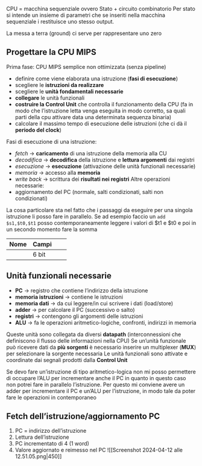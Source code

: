 CPU = macchina sequenziale ovvero Stato + circuito combinatorio
Per stato si intende un insieme di parametri che se inseriti nella macchina sequenziale i restituisce uno stesso output.

La messa a terra (ground) ci serve per rappresentare uno zero

## Progettare la CPU MIPS
Prima fase: CPU MIPS semplice non ottimizzata (senza pipeline)
- definire come viene elaborata una istruzione (**fasi di esecuzione**)
- scegliere le **istruzioni da realizzare**
- scegliere le **unità fondamentali necessarie**
- **collegare** le unità funzionali
- **costruire la Control Unit** che controlla il funzionamento della CPU (fa in modo che l’istruzione letta venga eseguita in modo corretto, sa quali parti della cpu attivare data una determinata sequenza binaria)
- calcolare il massimo tempo di esecuzione delle istruzioni (che ci dà il **periodo del clock**)

Fasi di esecuzione di una istruzione:
- *fetch* → **caricamento** di una istruzione della memoria alla CU
- *decodifica* → **decodifica** della istruzione e **lettura argomenti** dai registri
- *esecuzione* → **esecuzione** (attivazione delle unità funzionali necessarie)
- *memoria* → accesso alla **memoria**
- *write back* → scrittura dei **risultati nei registri**
Altre operazioni necessarie:
- aggiornamento del PC (normale, salti condizionati, salti non condizionati)

La cosa particolare sta nel fatto che i passaggi da eseguire per una singola istruzione li posso fare in parallelo. Se ad esempio faccio un `add $s1,$t0,$t1` posso contemporaneamente leggere i valori di $t1 e $t0 e poi in un secondo momento fare la somma


| Nome | Campi |     |     |
| ---- | ----- | --- | --- |
|      | 6 bit |     |     |

## Unità funzionali necessarie
- **PC** → registro che contiene l’indirizzo della istruzione
- **memoria istruzioni** → contiene le istruzioni
- **memoria dati** → da cui leggere/in cui scrivere i dati (load/store)
- **adder** → per calcolare il PC (successivo o salto)
- **registri** → contengono gli argomenti delle istruzioni
- **ALU** → fa le operazioni aritmetico-logiche, confronti, indirizzi in memoria

Queste unità sono collegata da diversi **datapath** (interconnessioni che definiscono il flusso delle informazioni nella CPU)
Se un’unità funzionale può ricevere dati da **più sorgenti** è necessario inserire un multiplexer (**MUX**) per selezionare la sorgente necessaria
Le unità funzionali sono attivate e coordinate dai segnali prodotti dalla **Control Unit**

Se devo fare un’istruzione di tipo aritmetico-logica non mi posso permettere di occupare l’ALU per incrementare anche il PC in quanto in questo caso non potrei fare in parallelo l’istruzione. Per questo mi conviene avere un adder per incrementare il PC e un’ALU per l’istruzione, in modo tale da poter fare le operazioni in contemporaneo



## Fetch dell’istruzione/aggiornamento PC
1. PC = indirizzo dell’istruzione
2. Lettura dell’istruzione
3. PC incrementato di 4 (1 word)
4. Valore aggiornato e reimesso nel PC
![[Screenshot 2024-04-12 alle 12.51.05.png|450]]

